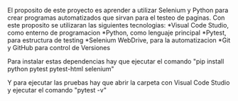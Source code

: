 El proposito de este proyecto es aprender a utilizar Selenium y Python para crear programas automatizados que sirvan para el testeo de paginas.
Con este proposito se utilizaran las siguientes tecnologias:
    *Visual Code Studio, como enterno de programacion
    *Python, como lenguaje principal
    *Pytest, para estructura de testing
    *Selenium WebDrive, para la automatizacion
    *Git y GitHub para control de Versiones

Para instalar estas dependencias hay que ejecutar el comando "pip install python pytest pytest-html selenium"

Y para ejecutar las pruebas hay que abrir la carpeta con Visual Code Studio y ejecutar el comando "pytest -v"